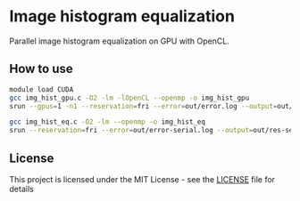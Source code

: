 # Image histogram equalization

Parallel image histogram equalization on GPU with OpenCL.
![]()


## How to use
```bash
module load CUDA
gcc img_hist_gpu.c -O2 -lm -lOpenCL --openmp -o img_hist_gpu
srun --gpus=1 -n1 --reservation=fri --error=out/error.log --output=out/res.log img_hist_gpu img/8k.jpg

gcc img_hist_eq.c -O2 -lm --openmp -o img_hist_eq
srun --reservation=fri --error=out/error-serial.log --output=out/res-serial.log img_hist_eq img/8k.jpg
```

## License

This project is licensed under the MIT License - see the [LICENSE](LICENSE) file for details
